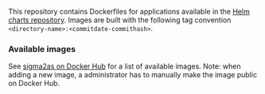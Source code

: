 
This repository contains Dockerfiles for applications available in the [Helm charts repository](https://github.com/Uninett/helm-charts).
Images are built with the following tag convention `<directory-name>:<commitdate-commithash>`.

### Available images
See [sigma2as on Docker Hub](https://hub.docker.com/u/sigma2as) for a list of available images.
Note: when adding a new image, a administrator has to manually make the image public on Docker Hub.

